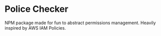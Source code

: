 # Police Checker

NPM package made for fun to abstract permissions management. Heavily inspired by AWS IAM Policies.
